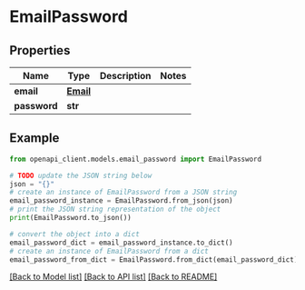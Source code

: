 # EmailPassword


## Properties

Name | Type | Description | Notes
------------ | ------------- | ------------- | -------------
**email** | [**Email**](Email.md) |  | 
**password** | **str** |  | 

## Example

```python
from openapi_client.models.email_password import EmailPassword

# TODO update the JSON string below
json = "{}"
# create an instance of EmailPassword from a JSON string
email_password_instance = EmailPassword.from_json(json)
# print the JSON string representation of the object
print(EmailPassword.to_json())

# convert the object into a dict
email_password_dict = email_password_instance.to_dict()
# create an instance of EmailPassword from a dict
email_password_from_dict = EmailPassword.from_dict(email_password_dict)
```
[[Back to Model list]](../README.md#documentation-for-models) [[Back to API list]](../README.md#documentation-for-api-endpoints) [[Back to README]](../README.md)


